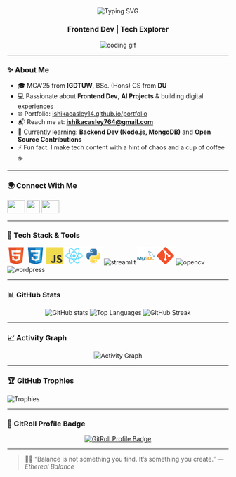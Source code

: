 <div align="center">
  <img src="https://readme-typing-svg.demolab.com?font=Fira+Code&size=35&duration=2500&pause=2000&color=F7931E&center=true&vCenter=true&width=900&lines=Hi+there%2C+I'm+Ishika+Casley!;Web+Dev+%F0%9F%92%BB+%7C+AI+Explorer+%F0%9F%A7%91%E2%80%8D%F0%9F%A4%96;Welcome+to+my+GitHub+Profile+%F0%9F%8C%9F" alt="Typing SVG" />
  <h3 align="center"> Frontend Dev | Tech Explorer</h3>
 <img align="center" width="400" src="https://user-images.githubusercontent.com/74038190/215283417-55c9fe42-d47b-4b51-94d1-cfc135280cbd.gif" alt="coding gif">
</div>

---

### ✨ About Me
- 🎓 MCA'25 from **IGDTUW**, BSc. (Hons) CS from **DU**
- 💻 Passionate about **Frontend Dev**, **AI Projects** & building digital experiences  
- 🌐 Portfolio: [ishikacasley14.github.io/portfolio](https://ishikacasley14.github.io/portfolio/)
- 📬 Reach me at: **ishikacasley764@gmail.com**
- 🧠 Currently learning: **Backend Dev (Node.js, MongoDB)** and **Open Source Contributions**
- ⚡ Fun fact: I make tech content with a hint of chaos and a cup of coffee ☕

---

### 🌍 Connect With Me
<p align="left">
  <a href="https://www.linkedin.com/in/ishika-casley" target="_blank"><img src="https://raw.githubusercontent.com/rahuldkjain/github-profile-readme-generator/master/src/images/icons/Social/linked-in-alt.svg" height="30" width="40"/></a>
  <a href="https://github.com/Ishikacasley14" target="_blank"><img src="https://cdn-icons-png.flaticon.com/512/25/25231.png" height="30" width="30"/></a>
  <a href="https://twitter.com/IshikaCasley" target="_blank"><img src="https://raw.githubusercontent.com/rahuldkjain/github-profile-readme-generator/master/src/images/icons/Social/twitter.svg" height="30" width="40"/></a>
</p>

---

### 💼 Tech Stack & Tools
<p align="left">
  <img src="https://raw.githubusercontent.com/devicons/devicon/master/icons/html5/html5-original.svg" width="40" height="40" alt="html5"/>
  <img src="https://raw.githubusercontent.com/devicons/devicon/master/icons/css3/css3-original.svg" width="40" height="40" alt="css3"/>
  <img src="https://raw.githubusercontent.com/devicons/devicon/master/icons/javascript/javascript-original.svg" width="40" height="40" alt="javascript"/>
  <img src="https://raw.githubusercontent.com/devicons/devicon/master/icons/react/react-original.svg" width="40" height="40" alt="react"/>
  <img src="https://raw.githubusercontent.com/devicons/devicon/master/icons/python/python-original.svg" width="40" height="40" alt="python"/>
  <img src="https://cdn.worldvectorlogo.com/logos/streamlit.svg" width="40" height="40" alt="streamlit"/>
  <img src="https://raw.githubusercontent.com/devicons/devicon/master/icons/mysql/mysql-original-wordmark.svg" width="40" height="40" alt="mysql"/>
  <img src="https://raw.githubusercontent.com/devicons/devicon/master/icons/git/git-original.svg" width="40" height="40" alt="git"/>
  <img src="https://www.vectorlogo.zone/logos/opencv/opencv-icon.svg" width="40" height="40" alt="opencv"/>
  <img src="https://cdn-icons-png.flaticon.com/512/5968/5968705.png" width="40" height="40" alt="wordpress"/>
</p>

---

### 📊 GitHub Stats
<div align="center">
  <img src="https://github-readme-stats.vercel.app/api?username=Ishikacasley14&show_icons=true&theme=radical&hide_border=true" height="180" alt="GitHub stats"/>
  <img src="https://github-readme-stats.vercel.app/api/top-langs/?username=Ishikacasley14&layout=compact&langs_count=6&theme=radical&hide_border=true" height="180" alt="Top Languages"/>
  <img src="https://streak-stats.demolab.com?user=Ishikacasley14&theme=radical&hide_border=true" height="180" alt="GitHub Streak"/>
</div>


---

### 📈 Activity Graph
<div align="center">
  <img src="https://github-readme-activity-graph.vercel.app/graph?username=Ishikacasley14&theme=rogue&area=true&hide_border=true" height="250" alt="Activity Graph"/>
</div>

---

### 🏆 GitHub Trophies
<p align="left">
  <img src="https://github-profile-trophy.vercel.app/?username=Ishikacasley14&theme=tokyonight&no-frame=true" alt="Trophies"/>
</p>

---

### 🪩 GitRoll Profile Badge
<div align="center">
  <a href="https://gitroll.io/profile/uvn2nMfcybAfVAvLuWIPJcvRenJz2" target="_blank">
    <img src="https://gitroll.io/api/badges/profiles/v1/uvn2nMfcybAfVAvLuWIPJcvRenJz2?theme=github-dark&hide_border=true" height="200" alt="GitRoll Profile Badge" />
  </a>
</div>

---

> 🧘‍♀️ “Balance is not something you find. It’s something you create.” — *Ethereal Balance*
